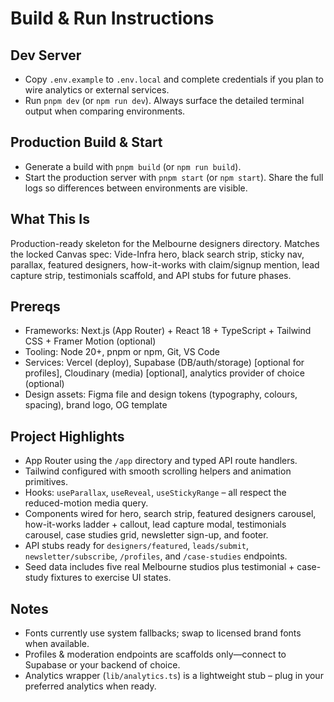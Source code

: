 # Build & Run Instructions

## Dev Server
- Copy `.env.example` to `.env.local` and complete credentials if you plan to wire analytics or external services.
- Run `pnpm dev` (or `npm run dev`). Always surface the detailed terminal output when comparing environments.

## Production Build & Start
- Generate a build with `pnpm build` (or `npm run build`).
- Start the production server with `pnpm start` (or `npm start`). Share the full logs so differences between environments are visible.

## What This Is
Production-ready skeleton for the Melbourne designers directory. Matches the locked Canvas spec: Vide-Infra hero, black search strip, sticky nav, parallax, featured designers, how-it-works with claim/signup mention, lead capture strip, testimonials scaffold, and API stubs for future phases.

## Prereqs
- Frameworks: Next.js (App Router) + React 18 + TypeScript + Tailwind CSS + Framer Motion (optional)
- Tooling: Node 20+, pnpm or npm, Git, VS Code
- Services: Vercel (deploy), Supabase (DB/auth/storage) [optional for profiles], Cloudinary (media) [optional], analytics provider of choice (optional)
- Design assets: Figma file and design tokens (typography, colours, spacing), brand logo, OG template

## Project Highlights
- App Router using the `/app` directory and typed API route handlers.
- Tailwind configured with smooth scrolling helpers and animation primitives.
- Hooks: `useParallax`, `useReveal`, `useStickyRange` – all respect the reduced-motion media query.
- Components wired for hero, search strip, featured designers carousel, how-it-works ladder + callout, lead capture modal, testimonials carousel, case studies grid, newsletter sign-up, and footer.
- API stubs ready for `designers/featured`, `leads/submit`, `newsletter/subscribe`, `/profiles`, and `/case-studies` endpoints.
- Seed data includes five real Melbourne studios plus testimonial + case-study fixtures to exercise UI states.

## Notes
- Fonts currently use system fallbacks; swap to licensed brand fonts when available.
- Profiles & moderation endpoints are scaffolds only—connect to Supabase or your backend of choice.
- Analytics wrapper (`lib/analytics.ts`) is a lightweight stub – plug in your preferred analytics when ready.
